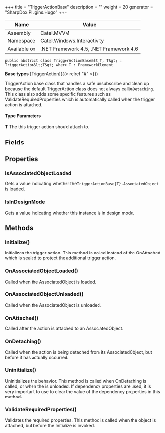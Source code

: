 

+++
title = "TriggerActionBase" 
description = ""
weight = 20
generator = "SharpDox.Plugins.Hugo"
+++

Name|Value
---|---
Assembly|Catel.MVVM
Namespace|Catel.Windows.Interactivity
Available on|.NET Framework 4.5, .NET Framework 4.6

```
public abstract class TriggerActionBase&lt;T, T&gt; : TriggerAction&lt;T&gt; where T : FrameworkElement 
```

**Base types**
[TriggerAction]({{&lt; relref "#" &gt;}})

TriggerAction base class that handles a safe unsubscribe and clean up because the default TriggerAction class does not always call`OnDetaching`. This class also adds some specific features such as ValidateRequiredProperties which is automatically called when the trigger action is attached.

#### Type Parameters

**T**
The this trigger action should attach to.

## Fields

## Properties

### IsAssociatedObjectLoaded

Gets a value indicating whether the`TriggerActionBase{T}.AssociatedObject` is loaded.

### IsInDesignMode

Gets a value indicating whether this instance is in design mode.

## Methods

### Initialize()

Initializes the trigger action. This method is called instead of the OnAttached which is sealed to protect the additional trigger action.

### OnAssociatedObjectLoaded()

Called when the AssociatedObject is loaded.

### OnAssociatedObjectUnloaded()

Called when the AssociatedObject is unloaded.

### OnAttached()

Called after the action is attached to an AssociatedObject.

### OnDetaching()

Called when the action is being detached from its AssociatedObject, but before it has actually occurred.

### Uninitialize()

Uninitializes the behavior. This method is called when OnDetaching is called, or when the is unloaded. If dependency properties are used, it is very important to use to clear the value of the dependency properties in this method.

### ValidateRequiredProperties()

Validates the required properties. This method is called when the object is attached, but before the Initialize is invoked.

